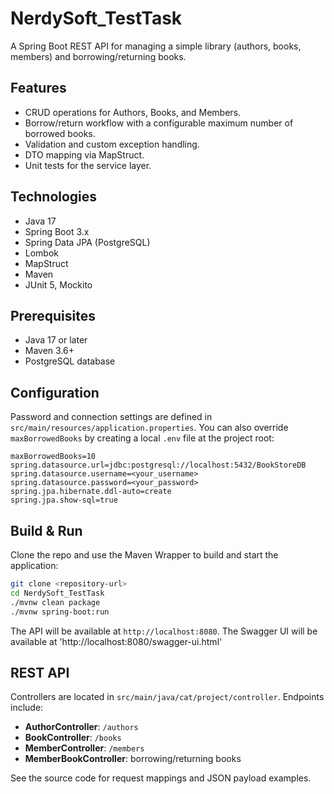 # NerdySoft_TestTask

A Spring Boot REST API for managing a simple library (authors, books, members) and borrowing/returning books.

## Features

- CRUD operations for Authors, Books, and Members.
- Borrow/return workflow with a configurable maximum number of borrowed books.
- Validation and custom exception handling.
- DTO mapping via MapStruct.
- Unit tests for the service layer.

## Technologies

- Java 17
- Spring Boot 3.x
- Spring Data JPA (PostgreSQL)
- Lombok
- MapStruct
- Maven
- JUnit 5, Mockito

## Prerequisites

- Java 17 or later
- Maven 3.6+
- PostgreSQL database

## Configuration

Password and connection settings are defined in `src/main/resources/application.properties`.
You can also override `maxBorrowedBooks` by creating a local `.env` file at the project root:

```properties
maxBorrowedBooks=10
spring.datasource.url=jdbc:postgresql://localhost:5432/BookStoreDB
spring.datasource.username=<your_username>
spring.datasource.password=<your_password>
spring.jpa.hibernate.ddl-auto=create
spring.jpa.show-sql=true
```

## Build & Run

Clone the repo and use the Maven Wrapper to build and start the application:

```bash
git clone <repository-url>
cd NerdySoft_TestTask
./mvnw clean package
./mvnw spring-boot:run
```

The API will be available at `http://localhost:8080`. 
The Swagger UI will be available at 'http://localhost:8080/swagger-ui.html'

## REST API

Controllers are located in `src/main/java/cat/project/controller`. Endpoints include:

- **AuthorController**: `/authors`
- **BookController**: `/books`
- **MemberController**: `/members`
- **MemberBookController**: borrowing/returning books

See the source code for request mappings and JSON payload examples.
